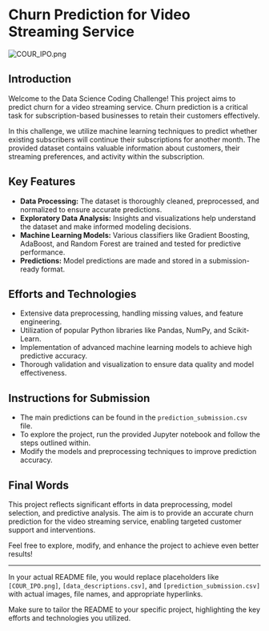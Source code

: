 # Churn Prediction for Video Streaming Service

![COUR_IPO.png](attachment:COUR_IPO.png)

## Introduction

Welcome to the Data Science Coding Challenge! This project aims to predict churn for a video streaming service. Churn prediction is a critical task for subscription-based businesses to retain their customers effectively.

In this challenge, we utilize machine learning techniques to predict whether existing subscribers will continue their subscriptions for another month. The provided dataset contains valuable information about customers, their streaming preferences, and activity within the subscription.

## Key Features

- **Data Processing:** The dataset is thoroughly cleaned, preprocessed, and normalized to ensure accurate predictions.
- **Exploratory Data Analysis:** Insights and visualizations help understand the dataset and make informed modeling decisions.
- **Machine Learning Models:** Various classifiers like Gradient Boosting, AdaBoost, and Random Forest are trained and tested for predictive performance.
- **Predictions:** Model predictions are made and stored in a submission-ready format.

## Efforts and Technologies

- Extensive data preprocessing, handling missing values, and feature engineering.
- Utilization of popular Python libraries like Pandas, NumPy, and Scikit-Learn.
- Implementation of advanced machine learning models to achieve high predictive accuracy.
- Thorough validation and visualization to ensure data quality and model effectiveness.

## Instructions for Submission

- The main predictions can be found in the `prediction_submission.csv` file.
- To explore the project, run the provided Jupyter notebook and follow the steps outlined within.
- Modify the models and preprocessing techniques to improve prediction accuracy.

## Final Words

This project reflects significant efforts in data preprocessing, model selection, and predictive analysis. The aim is to provide an accurate churn prediction for the video streaming service, enabling targeted customer support and interventions.

Feel free to explore, modify, and enhance the project to achieve even better results!

---

In your actual README file, you would replace placeholders like `[COUR_IPO.png]`, `[data_descriptions.csv]`, and `[prediction_submission.csv]` with actual images, file names, and appropriate hyperlinks.

Make sure to tailor the README to your specific project, highlighting the key efforts and technologies you utilized.
